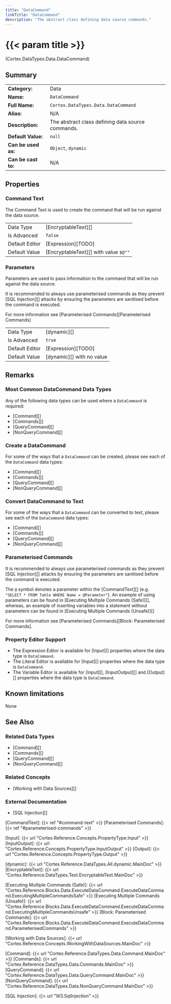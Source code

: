 ```yaml
---
title: "DataCommand"
linkTitle: "DataCommand"
description: "The abstract class defining data source commands."
---
```


# {{< param title >}}

<p class="namespace">(Cortex.DataTypes.Data.DataCommand)</p>

## Summary

| | |
|-|-|
| **Category:**          | Data |
| **Name:**              | `DataCommand` |
| **Full Name:**         | `Cortex.DataTypes.Data.DataCommand` |
| **Alias:**             | N/A |
| **Description:**       | The abstract class defining data source commands. |
| **Default Value:**     | `null` |
| **Can be used as:**    | `Object`, `dynamic` |
| **Can be cast to:**    |  N/A |

## Properties

### Command Text

The Command Text is used to create the command that will be run against the data source.

| | |
|--------------------|---------------------------|
| Data Type | [EncryptableText][] |
| Is Advanced | `false` |
| Default Editor | [Expression][TODO] |
| Default Value | [EncryptableText][] with value `$@""` |

### Parameters

Parameters are used to pass information to the command that will be run against the data source.

It is recommended to always use parameterised commands as they prevent [SQL Injection][] attacks by ensuring the parameters are sanitised before the command is executed.

For more information see [Parameterised Commands][Parameterised Commands]

| | |
|--------------------|---------------------------|
| Data Type | [dynamic][] |
| Is Advanced | `true` |
| Default Editor | [Expression][TODO] |
| Default Value | [dynamic][] with no value |

## Remarks

### Most Common DataCommand Data Types

Any of the following data types can be used where a `DataCommand` is required:

* [Command][]
* [Commands][]
* [QueryCommand][]
* [NonQueryCommand][]

### Create a DataCommand

For some of the ways that a `DataCommand` can be created, please see each of the `DataCommand` data types:

* [Command][]
* [Commands][]
* [QueryCommand][]
* [NonQueryCommand][]

### Convert DataCommand to Text

For some of the ways that a `DataCommand` can be converted to text, please see each of the `DataCommand` data types:

* [Command][]
* [Commands][]
* [QueryCommand][]
* [NonQueryCommand][]

### Parameterised Commands

It is recommended to always use parameterised commands as they prevent [SQL Injection][] attacks by ensuring the parameters are sanitised before the command is executed.

The `@` symbol denotes a parameter within the [CommandText][] (e.g. `"SELECT * FROM Table WHERE Name = @Parameter"`). An example of using parameters can be found in [Executing Multiple Commands (Safe)][], whereas, an example of inserting variables into a statement without parameters can be found in [Executing Multiple Commands (Unsafe)][]

For more information see [Parameterised Commands][Block: Parameterised Commands].

### Property Editor Support

* The Expression Editor is available for [Input][] properties where the data type is `DataCommand`.
* The Literal Editor is available for [Input][] properties where the data type is `DataCommand`.
* The Variable Editor is available for [Input][], [InputOutput][] and [Output][] properties where the data type is `DataCommand`.

## Known limitations

None

## See Also

### Related Data Types

* [Command][]
* [Commands][]
* [QueryCommand][]
* [NonQueryCommand][]

### Related Concepts

* [Working with Data Sources][]

### External Documentation

* [SQL Injection][]

[CommandText]: {{< ref "#command-text" >}}
[Parameterised Commands]: {{< ref "#parameterised-commands" >}}

[Input]: {{< url "Cortex.Reference.Concepts.PropertyType.Input" >}}
[InputOutput]: {{< url "Cortex.Reference.Concepts.PropertyType.InputOutput" >}}
[Output]: {{< url "Cortex.Reference.Concepts.PropertyType.Output" >}}

[dynamic]: {{< url "Cortex.Reference.DataTypes.All.dynamic.MainDoc" >}}
[EncryptableText]: {{< url "Cortex.Reference.DataTypes.Text.EncryptableText.MainDoc" >}}

[Executing Multiple Commands (Safe)]: {{< url "Cortex.Reference.Blocks.Data.ExecuteDataCommand.ExecuteDataCommand.ExecutingMultipleCommandsSafe" >}}
[Executing Multiple Commands (Unsafe)]: {{< url "Cortex.Reference.Blocks.Data.ExecuteDataCommand.ExecuteDataCommand.ExecutingMultipleCommandsUnsafe" >}}
[Block: Parameterised Commands]: {{< url "Cortex.Reference.Blocks.Data.ExecuteDataCommand.ExecuteDataCommand.ParameterisedCommands" >}}

[Working with Data Sources]: {{< url "Cortex.Reference.Concepts.WorkingWithDataSources.MainDoc" >}}

[Command]: {{< url "Cortex.Reference.DataTypes.Data.Command.MainDoc" >}}
[Commands]: {{< url "Cortex.Reference.DataTypes.Data.Commands.MainDoc" >}}
[QueryCommand]: {{< url "Cortex.Reference.DataTypes.Data.QueryCommand.MainDoc" >}}
[NonQueryCommand]: {{< url "Cortex.Reference.DataTypes.Data.NonQueryCommand.MainDoc" >}}

[SQL Injection]: {{< url "W3.SqlInjection" >}}
